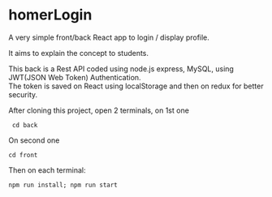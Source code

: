 # homerLogin

A very simple front/back React app to login / display profile.

It aims to explain the concept to students.

This back is a Rest API coded using node.js express, MySQL, using JWT(JSON Web Token) Authentication.  
The token is saved on React using localStorage and then on redux for better security.

After cloning this project, open 2 terminals, on 1st one
```console
 cd back
 ```
 
 On second one
 ```console
 cd front
```

Then on each terminal:
```console
npm run install; npm run start
```
